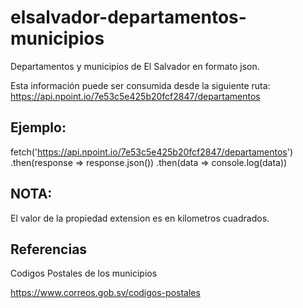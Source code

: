 # elsalvador-departamentos-municipios
Departamentos y municipios de El Salvador en formato json.

Esta información puede ser consumida desde la siguiente ruta:
https://api.npoint.io/7e53c5e425b20fcf2847/departamentos

## Ejemplo:

fetch('https://api.npoint.io/7e53c5e425b20fcf2847/departamentos')
.then(response => response.json())
.then(data => console.log(data))

## NOTA:

El valor de la propiedad extension es en kilometros cuadrados.

## Referencias

Codigos Postales de los municipios

https://www.correos.gob.sv/codigos-postales
